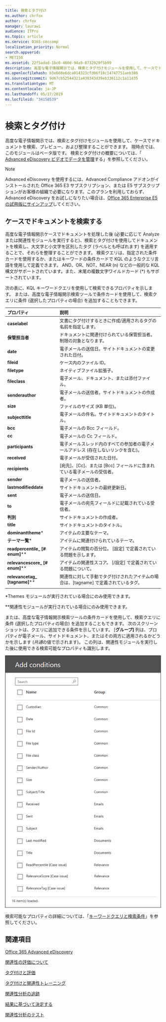 ```yaml
---
title: 検索とタグ付け
ms.author: chrfox
author: chrfox
manager: laurawi
audience: ITPro
ms.topic: article
ms.service: O365-seccomp
localization_priority: Normal
search.appverid:
- MET150
ms.assetid: 22f5adad-1bc0-460d-94a9-8732929f5b99
description: 高度な電子情報開示では、検索とタグ付けモジュールを使用して、ケースでドキュメントを検索、プレビュー、および整理することができます。 現時点では、このモジュールはベータ版です。
ms.openlocfilehash: b3e660e6dca014323cfd06f10c14747751aeb386
ms.sourcegitcommit: 9d67cb52544321a430343d39eb336112c1a11d35
ms.translationtype: MT
ms.contentlocale: ja-JP
ms.lasthandoff: 05/17/2019
ms.locfileid: "34158539"
---
```

# <a name="search-and-tagging"></a>検索とタグ付け

高度な電子情報開示では、検索とタグ付けモジュールを使用して、ケースでドキュメントを検索、プレビュー、および整理することができます。 現時点では、このモジュールはベータ版です。 検索とタグ付けの概要については、「 [Advanced eDiscovery ビデオでデータを管理](https://www.youtube.com/watch?v=VaPYL3DHP6I)する」を参照してください。

> [!NOTE]
> Advanced eDiscovery を使用するには、Advanced Compliance アドオンがインストールされた Office 365 E3 サブスクリプション、または E5 サブスクリプションがお客様の組織で必要になります。このプランを利用しておらず、Advanced eDiscovery をお試しになりたい場合は、[Office 365 Enterprise E5 の試用版にサインアップ](https://go.microsoft.com/fwlink/p/?LinkID=698279)してください。 
  
## <a name="search-the-documents-in-your-case"></a>ケースでドキュメントを検索する

高度な電子情報開示ケースでドキュメントを処理した後 (必要に応じて Analyze または関連性モジュールを実行すると)、検索とタグ付けを使用してドキュメントを検索し、大文字と小文字を区別したタグ (ラベルとも呼ばれます) を適用することで、それらを整理することができます。 検索クエリは、指定された条件カードを使用するか、またはキーワードの条件カードで KQL のようなクエリ言語を使用して定義できます。 AND、OR、NOT、NEAR (n) などの一般的な KQL 構文がサポートされています。また、末尾の複数文字ワイルドカード (*) もサポートされています。 

次の表に、KQL キーワードクエリを使用して検索できるプロパティを示します。 または、高度な電子情報開示検索ツールで条件カードを使用して、検索クエリに条件 (選択したプロパティの場合) を追加することもできます。

|**プロパティ**|**説明**|
|:-----|:-----|
|**caselabel** <br/> | 文書にタグ付けするときに作成/適用されるタグの名前を指定します。 <br/> |
|**保管担当者** <br/> | ドキュメントに関連付けられている保管担当者。制限の対象となります。 <br/> |
|**date** <br/> | 電子メールの送信日。サイトドキュメントの変更された日付。 <br/> |
|**fileid** <br/> | ケース内のファイル ID。 <br/> |
|**filetype** <br/> | ネイティブファイル拡張子。 <br/> |
|**fileclass** <br/> | 電子メール、ドキュメント、または添付ファイル。 <br/> |
|**senderauthor** <br/> | 電子メールの送信者。サイトドキュメントの作成者。 <br/> |
|**size** <br/> | ファイルのサイズ (KB 単位)。 <br/> |
|**subjecttitle** <br/> | 電子メールの件名。サイトドキュメントのタイトル。 <br/> |
|**bcc** <br/> | 電子メールの Bcc フィールド。 <br/> |
|**cc** <br/> | 電子メールの Cc フィールド。 <br/> |
|**participants** <br/> | 電子メールスレッド内のすべての参加者の電子メールアドレス (存在しないリンクを含む)。 <br/> |
|**received** <br/> | 電子メールが受信された日付。 <br/> |
|**recipients** <br/> | [宛先]、[Cc]、または [Bcc] フィールドに含まれている電子メールの受信者。 <br/> |
|**sender** <br/> | 電子メールの送信者。 <br/> |
|**lastmodifieddate** <br/> | サイトドキュメントの最終更新日。 <br/> |
|**sent** <br/> | 電子メールの送信日。 <br/> |
|**to** <br/> | 電子メールの宛先フィールドに記載されている受信者。 <br/> |
|**判別** <br/> | サイトドキュメントの作成者。 <br/> |
|**title** <br/> | サイトドキュメントのタイトル。 <br/> |
|**dominanttheme**\* <br/> | アイテムの主要なテーマ。 <br/> |
|**テーマ一覧**\* <br/> | アイテムに関連付けられているテーマ。 <br/> |
|**readpercentile_ [# enum]**\*\* <br/> | アイテムの閲覧の百分位。 [設定] で定義されている問題を示します。 <br/> |
|**relevancescore_ [# enum]**\*\* <br/> | アイテムの関連性スコア。 [/設定] で定義されている問題について。 <br/> |
|**relevancetag_ [tagname]**\*\* <br/> | 関連性に対して手動でタグ付けされたアイテムの場合は、[tagname] で定義されているタグ。 <br/> |
|||

\*Themes モジュールが実行されている場合にのみ使用できます。

\*\*関連性モジュールが実行されている場合にのみ使用できます。

または、高度な電子情報開示検索ツールの条件カードを使用して、検索クエリに条件 (選択したプロパティの場合) を追加することもできます。 次のスクリーンショットは、クエリに追加できる条件を示しています。 [**グループ]** 列は、プロパティが電子メール、サイトドキュメント、またはその両方に適用されるかどうかを示します (*共通*の値で示されます)。 この列は、関連性モジュールを実行した後に使用できる検索可能なプロパティも識別します。

![高度な電子情報開示検索ツールの検索条件](media/AeDSearchConditions.png)

検索可能なプロパティの詳細については、「[キーワードクエリと検索条件](keyword-queries-and-search-conditions.md)」を参照してください。
  
## <a name="see-also"></a>関連項目

[Office 365 Advanced eDiscovery](office-365-advanced-ediscovery.md)
  
[関連性の評価について](assessment-in-relevance-in-advanced-ediscovery.md)
  
[タグ付けと評価](tagging-and-assessment-in-advanced-ediscovery.md)
  
[タグ付けと関連性トレーニング](tagging-and-relevance-training-in-advanced-ediscovery.md)
  
[関連性分析の追跡](track-relevance-analysis-in-advanced-ediscovery.md)
  
[結果に基づいて決定する](decision-based-on-the-results-in-advanced-ediscovery.md)
  
[関連性分析のテスト](test-relevance-analysis-in-advanced-ediscovery.md)

